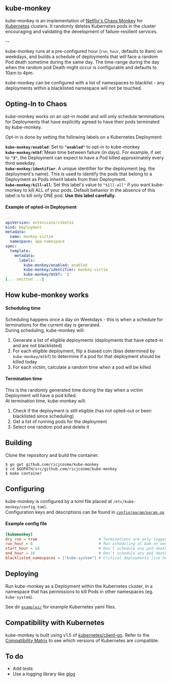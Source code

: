 ## kube-monkey
kube-monkey is an implementation of [Netflix's Chaos Monkey](https://github.com/Netflix/chaosmonkey) for [Kubernetes](http://kubernetes.io/) 
clusters. It randomly deletes Kubernetes pods in the cluster encouraging and validating the development of failure-resilient
services.

--

kube-monkey runs at a pre-configured hour (`run_hour`, defaults to 8am) on weekdays, and builds a schedule of deployments that will face a random
Pod death sometime during the same day. The time-range during the day when the random pod Death might occur is configurable and
defaults to 10am to 4pm.

kube-monkey can be configured with a list of namespaces to blacklist - any deployments within a blacklisted namespace will not 
be touched.

## Opting-In to Chaos

kube-monkey works on an opt-in model and will only schedule terminations for Deployments that have explicitly agreed 
to have their pods terminated by kube-monkey.

Opt-in is done by setting the following labels on a Kubernetes Deployment:

**`kube-monkey/enabled`**: Set to **`"enabled"`** to opt-in to kube-monkey  
**`kube-monkey/mtbf`**: Mean time between failure (in days). For example, if set to **`"3"`**, the Deployment can expect to have a Pod
killed approximately every third weekday.  
**`kube-monkey/identifier`**: A unique identifier for the deployment (eg. the deployment's name). This is used to identify the pods 
that belong to a Deployment as Pods inherit labels from their Deployment.  
**`kube-monkey/kill-all`**: Set this label's value to `"kill-all"` if you want kube-monkey to kill ALL of your pods. Default behavior in the absence of this label is to kill only ONE pod. **Use this label carefully.**


#### Example of opted-in Deployment

```yaml
---
apiVersion: extensions/v1beta1
kind: Deployment
metadata:
  name: monkey-victim
  namespace: app-namespace
spec:
  template:
    metadata:
      labels:
        kube-monkey/enabled: enabled
        kube-monkey/identifier: monkey-victim
        kube-monkey/mtbf: '2'
[... omitted ...]
```

## How kube-monkey works

#### Scheduling time
Scheduling happens once a day on Weekdays - this is when a schedule for terminations for the current day is generated.   
During scheduling, kube-monkey will:  
1. Generate a list of eligible deployments (deployments that have opted-in and are not blacklisted)  
2. For each eligible deployment, flip a biased coin (bias determined by `kube-monkey/mtbf`) to determine if a pod for that deployment should be killed today  
3. For each victim, calculate a random time when a pod will be killed

#### Termination time
This is the randomly generated time during the day when a victim Deployment will have a pod killed.   
At termination time, kube-monkey will:  
1. Check if the deployment is still eligible (has not opted-out or been blacklisted since scheduling)  
2. Get a list of running pods for the deployment  
3. Select one random pod and delete it  

## Building

Clone the repository and build the container.

```
$ go get github.com/ricjcosme/kube-monkey
$ cd $GOPATH/src/github.com/ricjcosme/kube-monkey
$ make container
```

## Configuring
kube-monkey is configured by a toml file placed at `/etc/kube-monkey/config.toml`.  
Configuration keys and descriptions can be found in [`config/param/param.go`](https://github.com/ricjcosme/kube-monkey/blob/master/config/param/param.go)

#### Example config file

```toml
[kubemonkey]
dry_run = true                           # Terminations are only logged
run_hour = 8                             # Run scheduling at 8am on weekdays
start_hour = 10                          # Don't schedule any pod deaths before 10am
end_hour = 16                            # Don't schedule any pod deaths after 4pm
blacklisted_namespaces = ["kube-system"] # Critical deployments live here
```

## Deploying

Run kube-monkey as a Deployment within the Kubernetes cluster, in a namespace that has permissions to kill Pods
in other namespaces (eg. `kube-system`).

See dir [`examples/`](https://github.com/ricjcosme/kube-monkey/tree/master/examples) for example Kubernetes yaml files.

## Compatibility with Kubernetes

kube-monkey is built using v1.5 of [kubernetes/client-go](https://github.com/kubernetes/client-go). Refer to the 
[Compatibility Matrix](https://github.com/kubernetes/client-go#compatibility-matrix) to see which 
versions of Kubernetes are compatible.

## To do

- Add tests
- Use a logging library like [glog](https://github.com/golang/glog)
